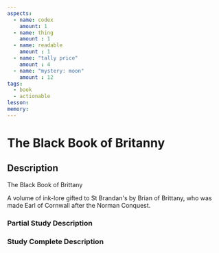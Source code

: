 ```yaml
---
aspects: 
  - name: codex
    amount: 1
  - name: thing
    amount : 1
  - name: readable
    amount : 1
  - name: "tally price"
    amount : 4
  - name: "mystery: moon"
    amount : 12
tags:
  - book
  - actionable
lesson: 
memory: 
---
```


# The Black Book of Britanny

## Description
The Black Book of Brittany

A volume of ink-lore gifted to St Brandan's by Brian of Brittany, who was made Earl of Cornwall after the Norman Conquest.
### Partial Study Description

### Study Complete Description
